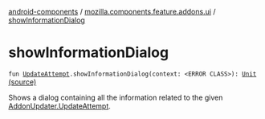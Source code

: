 [android-components](../index.md) / [mozilla.components.feature.addons.ui](index.md) / [showInformationDialog](./show-information-dialog.md)

# showInformationDialog

`fun `[`UpdateAttempt`](../mozilla.components.feature.addons.update/-addon-updater/-update-attempt/index.md)`.showInformationDialog(context: <ERROR CLASS>): `[`Unit`](https://kotlinlang.org/api/latest/jvm/stdlib/kotlin/-unit/index.html) [(source)](https://github.com/mozilla-mobile/android-components/blob/master/components/feature/addons/src/main/java/mozilla/components/feature/addons/ui/Extensions.kt#L61)

Shows a dialog containing all the information related to the given [AddonUpdater.UpdateAttempt](../mozilla.components.feature.addons.update/-addon-updater/-update-attempt/index.md).

